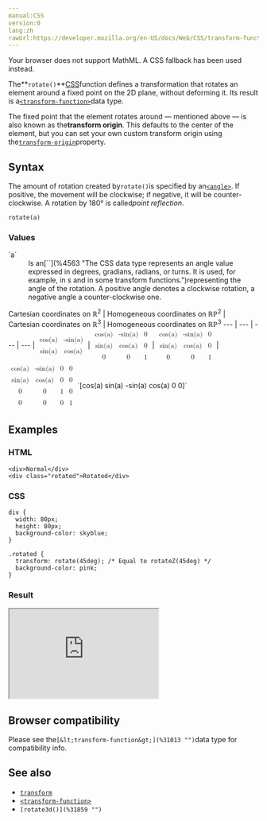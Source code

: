 ```yaml
---
manual:CSS
version:0
lang:zh
rawUrl:https://developer.mozilla.org/en-US/docs/Web/CSS/transform-function/rotate
---
```






Your browser does not support MathML. A CSS fallback has been used instead.




The**`rotate()`**[CSS](%427 "")function defines a transformation that rotates an element around a fixed point on the 2D plane, without deforming it. Its result is a[`<transform-function>`](%28337 "The <transform-function> CSS data type represents a transformation that affects an element's appearance. Transformation functions can rotate, resize, distort, or move an element in 2D or 3D space. It is used in the transform property.")data type.



The fixed point that the element rotates around — mentioned above — is also known as the**transform origin**. This defaults to the center of the element, but you can set your own custom transform origin using the[`transform-origin`](%31858 "The transform-origin CSS property sets the origin for an element's transformations.")property.


## Syntax<a name="Syntax"></a>


The amount of rotation created by`rotate()`is specified by an[`<angle>`](%4563 "The <angle> CSS data type represents an angle value expressed in degrees, gradians, radians, or turns. It is used, for example, in <gradient>s and in some transform functions."). If positive, the movement will be clockwise; if negative, it will be counter-clockwise. A rotation by 180° is called*point reflection*.


```
rotate(a)

```

### Values<a name="Values"></a>
<dl><dt id=''>`a`</dt><dd>Is an[`<angle>`](%4563 "The <angle> CSS data type represents an angle value expressed in degrees, gradians, radians, or turns. It is used, for example, in <gradient>s and in some transform functions.")representing the angle of the rotation. A positive angle denotes a clockwise rotation, a negative angle a counter-clockwise one.</dd></dl>
Cartesian coordinates on ℝ<sup>2</sup> | Homogeneous coordinates on ℝℙ<sup>2</sup> | Cartesian coordinates on ℝ<sup>3</sup> | Homogeneous coordinates on ℝℙ<sup>3</sup> 
 ---  |  ---  |  ---  |  ---  | 
<math><mfenced><mtable><mtr><mtd>cos(a)</mtd><mtd>-sin(a)</mtd></mtr><mtr><mtd>sin(a)</mtd><mtd>cos(a)</mtd></mtr></mtable></mfenced></math> | <math><mfenced><mtable><mtr><mtd>cos(a)</mtd><mtd>-sin(a)</mtd><mtd>0</mtd></mtr><mtr><mtd>sin(a)</mtd><mtd>cos(a)</mtd><mtd>0</mtd></mtr><mtr><mtd>0</mtd><mtd>0</mtd><mtd>1</mtd></mtr></mtable></mfenced></math> | <math><mfenced><mtable><mtr><mtd>cos(a)</mtd><mtd>-sin(a)</mtd><mtd>0</mtd></mtr><mtr><mtd>sin(a)</mtd><mtd>cos(a)</mtd><mtd>0</mtd></mtr><mtr><mtd>0</mtd><mtd>0</mtd><mtd>1</mtd></mtr></mtable></mfenced></math> | <math><mfenced><mtable><mtr><mtd>cos(a)</mtd><mtd>-sin(a)</mtd><mtd>0</mtd><mtd>0</mtd></mtr><mtr><mtd>sin(a)</mtd><mtd>cos(a)</mtd><mtd>0</mtd><mtd>0</mtd></mtr><mtr><mtd>0</mtd><mtd>0</mtd><mtd>1</mtd><mtd>0</mtd></mtr><mtr><mtd>0</mtd><mtd>0</mtd><mtd>0</mtd><mtd>1</mtd></mtr></mtable></mfenced></math> 
`[cos(a) sin(a) -sin(a) cos(a) 0 0]` 


## Examples<a name="Examples"></a>

### HTML<a name="HTML"></a>

```
<div>Normal</div>
<div class="rotated">Rotated</div>
```

### CSS<a name="CSS"></a>

```
div {
  width: 80px;
  height: 80px;
  background-color: skyblue;
}

.rotated {
  transform: rotate(45deg); /* Equal to rotateZ(45deg) */
  background-color: pink;
}
```

### Result<a name="Result"></a>


<iframe src='https://mdn.mozillademos.org/en-US/docs/Web/CSS/transform-function/rotate$samples/Examples?revision=1393340' width='auto' height='180'></iframe>



## Browser compatibility<a name="Browser_compatibility"></a>


Please see the`[&lt;transform-function&gt;](%31013 "")`data type for compatibility info.


## See also<a name="See_also"></a>

* [`transform`](%6321 "The transform CSS property lets you rotate, scale, skew, or translate a given element. This is achieved by modifying the coordinate space of the CSS visual formatting model.")
* [`<transform-function>`](%28337 "The <transform-function> CSS data type represents a transformation that affects an element's appearance. Transformation functions can rotate, resize, distort, or move an element in 2D or 3D space. It is used in the transform property.")
* `[rotate3d()](%31859 "")`



